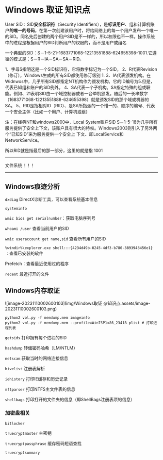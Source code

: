 # Windows 取证 知识点

User SID：SID**安全标识符**（Security Identifiers），是**标识用户**、组和计算机账户**的唯一的号码**，在第一次创建该用户时，将给网络上的每一个用户发布一个唯一的SID。同名先后创建的两个用户SID是不一样的，所以权限也不一样。操作系统中的进程是根据用户的SID判断用户的权限的，而不是用户或组名

一个典型的SID：S－1-5-21-1683771068-12213551888-624655398-1001.它遵循的模式是：S－R－IA－SA－SA－RID。

1、字母S指明这是一个SID标识符，它将数字标记为一个SID。
2、R代表Revision（修订），Windows生成的所有SID都使用修订级别 1.
3、IA代表颁发机构。在Widnwos中，几乎所有SID都指定NT机构作为颁发机构，它的ID编号为5.但是，代表已知组和账户的SID例外。
4、SA代表一个子机构。SA指定特殊的组或职能。例如、21表明SID由一个域控制器或者一台单机颁发。随后的一长串数字（1683771068-12213551888-624655398）就是颁发SID的那个域或机器的SA。
5、RID是指相对ID（RID）、是SA所指派的一个惟一的、顺序的编号、代表一个安全主体（比如一个用户、计算机或组）

注：在经典NT和windows2000中，Local System账户SID S－1-5-18为几乎所有服务提供了安全上下文，该账户具有很大的特权。Windows2003则引入了另外两个“已知SID”来为服务提供一个安全上 下文、即LocalService和NetworkService。

所以RID就是指最后的那一部分，这里的就是指 1001

---

文件系统！！！



---

## Windows痕迹分析

`dxdiag` DirectX诊断工具，可以查看系统基本信息

`systeminfo`

`wmic bios get serialnumber`：获取电脑序列号

`whoami /user` 查看当前用户的SID

`wmic useraccount get name,sid` 查看所有用户的SID

`%windir%\explorer.exe shell:::{4234d49b-0245-4df3-b780-3893943456e1}` ：查看已安装的软件

Prefetch：查看最近使用过的程序

`recent` 最近打开的文件

## Windows内存取证

![image-20231110002600103](img/Windows取证 杂知识点.assets/image-20231110002600103.png)

```
python2 vol.py -f memdump.mem imageinfo
python2 vol.py -f memdump.mem --profile=Win7SP1x86_23418 plist # 打印进程列表
```

`getsids` 打印拥有每个进程的SID

`hashdump` 转储密码哈希（LM/NTLM）

`netscan` 获取当时的网络连接信息

`hivelist` 注册表解析

`iehistory` 打印IE缓存和历史记录

`mftparser` 打印NTFS主文件表的信息

`shellbags` 打印打开的文件夹的信息（即ShellBags注册表项的信息）

### 加密盘相关

`bitlocker`

`truecryptmaster` 主密钥

`truecryptpassphrase` 缓存密码短语查找

`truecryptsummary`



